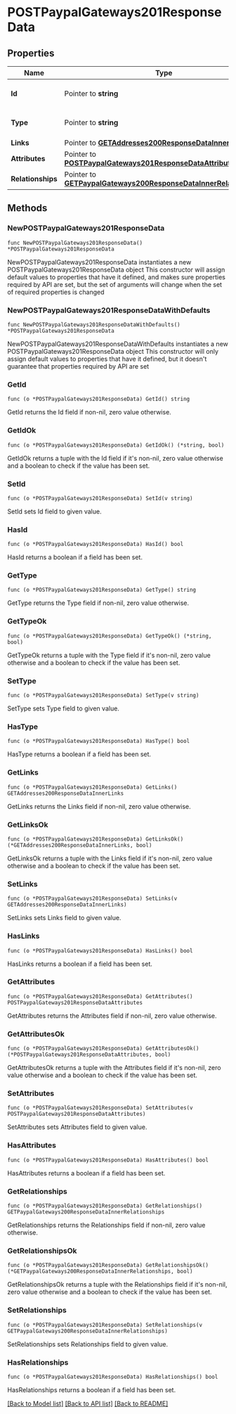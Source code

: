 # POSTPaypalGateways201ResponseData

## Properties

Name | Type | Description | Notes
------------ | ------------- | ------------- | -------------
**Id** | Pointer to **string** | The resource&#39;s id | [optional] 
**Type** | Pointer to **string** | The resource&#39;s type | [optional] 
**Links** | Pointer to [**GETAddresses200ResponseDataInnerLinks**](GETAddresses200ResponseDataInnerLinks.md) |  | [optional] 
**Attributes** | Pointer to [**POSTPaypalGateways201ResponseDataAttributes**](POSTPaypalGateways201ResponseDataAttributes.md) |  | [optional] 
**Relationships** | Pointer to [**GETPaypalGateways200ResponseDataInnerRelationships**](GETPaypalGateways200ResponseDataInnerRelationships.md) |  | [optional] 

## Methods

### NewPOSTPaypalGateways201ResponseData

`func NewPOSTPaypalGateways201ResponseData() *POSTPaypalGateways201ResponseData`

NewPOSTPaypalGateways201ResponseData instantiates a new POSTPaypalGateways201ResponseData object
This constructor will assign default values to properties that have it defined,
and makes sure properties required by API are set, but the set of arguments
will change when the set of required properties is changed

### NewPOSTPaypalGateways201ResponseDataWithDefaults

`func NewPOSTPaypalGateways201ResponseDataWithDefaults() *POSTPaypalGateways201ResponseData`

NewPOSTPaypalGateways201ResponseDataWithDefaults instantiates a new POSTPaypalGateways201ResponseData object
This constructor will only assign default values to properties that have it defined,
but it doesn't guarantee that properties required by API are set

### GetId

`func (o *POSTPaypalGateways201ResponseData) GetId() string`

GetId returns the Id field if non-nil, zero value otherwise.

### GetIdOk

`func (o *POSTPaypalGateways201ResponseData) GetIdOk() (*string, bool)`

GetIdOk returns a tuple with the Id field if it's non-nil, zero value otherwise
and a boolean to check if the value has been set.

### SetId

`func (o *POSTPaypalGateways201ResponseData) SetId(v string)`

SetId sets Id field to given value.

### HasId

`func (o *POSTPaypalGateways201ResponseData) HasId() bool`

HasId returns a boolean if a field has been set.

### GetType

`func (o *POSTPaypalGateways201ResponseData) GetType() string`

GetType returns the Type field if non-nil, zero value otherwise.

### GetTypeOk

`func (o *POSTPaypalGateways201ResponseData) GetTypeOk() (*string, bool)`

GetTypeOk returns a tuple with the Type field if it's non-nil, zero value otherwise
and a boolean to check if the value has been set.

### SetType

`func (o *POSTPaypalGateways201ResponseData) SetType(v string)`

SetType sets Type field to given value.

### HasType

`func (o *POSTPaypalGateways201ResponseData) HasType() bool`

HasType returns a boolean if a field has been set.

### GetLinks

`func (o *POSTPaypalGateways201ResponseData) GetLinks() GETAddresses200ResponseDataInnerLinks`

GetLinks returns the Links field if non-nil, zero value otherwise.

### GetLinksOk

`func (o *POSTPaypalGateways201ResponseData) GetLinksOk() (*GETAddresses200ResponseDataInnerLinks, bool)`

GetLinksOk returns a tuple with the Links field if it's non-nil, zero value otherwise
and a boolean to check if the value has been set.

### SetLinks

`func (o *POSTPaypalGateways201ResponseData) SetLinks(v GETAddresses200ResponseDataInnerLinks)`

SetLinks sets Links field to given value.

### HasLinks

`func (o *POSTPaypalGateways201ResponseData) HasLinks() bool`

HasLinks returns a boolean if a field has been set.

### GetAttributes

`func (o *POSTPaypalGateways201ResponseData) GetAttributes() POSTPaypalGateways201ResponseDataAttributes`

GetAttributes returns the Attributes field if non-nil, zero value otherwise.

### GetAttributesOk

`func (o *POSTPaypalGateways201ResponseData) GetAttributesOk() (*POSTPaypalGateways201ResponseDataAttributes, bool)`

GetAttributesOk returns a tuple with the Attributes field if it's non-nil, zero value otherwise
and a boolean to check if the value has been set.

### SetAttributes

`func (o *POSTPaypalGateways201ResponseData) SetAttributes(v POSTPaypalGateways201ResponseDataAttributes)`

SetAttributes sets Attributes field to given value.

### HasAttributes

`func (o *POSTPaypalGateways201ResponseData) HasAttributes() bool`

HasAttributes returns a boolean if a field has been set.

### GetRelationships

`func (o *POSTPaypalGateways201ResponseData) GetRelationships() GETPaypalGateways200ResponseDataInnerRelationships`

GetRelationships returns the Relationships field if non-nil, zero value otherwise.

### GetRelationshipsOk

`func (o *POSTPaypalGateways201ResponseData) GetRelationshipsOk() (*GETPaypalGateways200ResponseDataInnerRelationships, bool)`

GetRelationshipsOk returns a tuple with the Relationships field if it's non-nil, zero value otherwise
and a boolean to check if the value has been set.

### SetRelationships

`func (o *POSTPaypalGateways201ResponseData) SetRelationships(v GETPaypalGateways200ResponseDataInnerRelationships)`

SetRelationships sets Relationships field to given value.

### HasRelationships

`func (o *POSTPaypalGateways201ResponseData) HasRelationships() bool`

HasRelationships returns a boolean if a field has been set.


[[Back to Model list]](../README.md#documentation-for-models) [[Back to API list]](../README.md#documentation-for-api-endpoints) [[Back to README]](../README.md)


